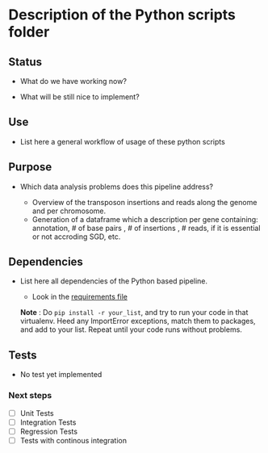 # Description of the Python scripts folder

## Status

- What do we have working now? 


- What will be still nice to implement?



## Use

- List here a general workflow of usage of these python scripts


## Purpose

- Which data analysis problems does this pipeline address? 

    - Overview of the transposon insertions and reads along the genome and per chromosome. 
    - Generation of a dataframe which a description per gene containing: annotation, # of base pairs , # of insertions , # reads, if it is essential or not accroding SGD, etc. 
    
## Dependencies

- List here all dependencies of the Python based pipeline. 
    - Look in the [requirements file](../requirements.txt)

    **Note** : Do `pip install -r your_list`, and try to run your code in that virtualenv. Heed any ImportError exceptions, match them to packages, and add to your list. Repeat until your code runs without problems.

## Tests 

- No test yet implemented

### Next steps

- [ ] Unit Tests
- [ ] Integration Tests
- [ ] Regression Tests 
- [ ] Tests with continous integration